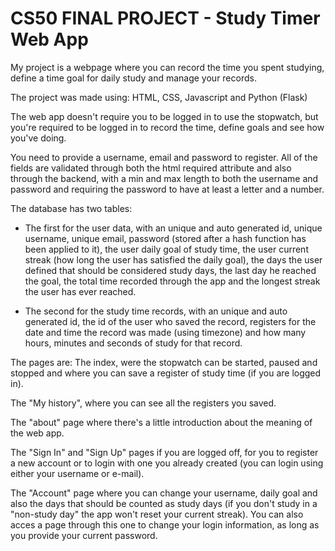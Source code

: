 # CS50 FINAL PROJECT - Study Timer Web App

My project is a webpage where you can record the time you spent studying, define a time goal for daily study and manage your records.

The project was made using: HTML, CSS, Javascript and Python (Flask)

The web app doesn't require you to be logged in to use the stopwatch, but you're required to be logged in to record the time, define goals and see how you've doing.

You need to provide a username, email and password to register. All of the fields are validated through both the html required attribute and also through the backend, with a min and max length to both the username and password and requiring the password to have at least a letter and a number.

The database has two tables: 

- The first for the user data, with an unique and auto generated id, unique username, unique email, password (stored after a hash function has been applied to it), the user daily goal of study time, the user current streak (how long the user has satisfied the daily goal), the days the user defined that should be considered study days, the last day he reached the goal, the total time recorded through the app and the longest streak the user has ever reached.

- The second for the study time records, with an unique and auto generated id, the id of the user who saved the record, registers for the date and time the record was made (using timezone) and how many hours, minutes and seconds of study for that record.

The pages are:
The index, were the stopwatch can be started, paused and stopped and where you can save a register of study time (if you are logged in).

The "My history", where you can see all the registers you saved.

The "about" page where there's a little introduction about the meaning of the web app.

The "Sign In" and "Sign Up" pages if you are logged off, for you to register a new account or to login with one you already created (you can login using either your username or e-mail).

The "Account" page where you can change your username, daily goal and also the days that should be counted as study days (if you don't study in a "non-study day" the app won't reset your current streak). You can also acces a page through this one to change your login information, as long as you provide your current password.
